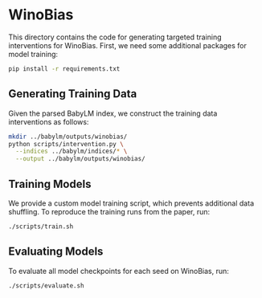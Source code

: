 # WinoBias

This directory contains the code for generating targeted training interventions for WinoBias. First, we need some additional packages for model training:

```bash
pip install -r requirements.txt
```

## Generating Training Data

Given the parsed BabyLM index, we construct the training data interventions as follows:

```bash
mkdir ../babylm/outputs/winobias/
python scripts/intervention.py \
  --indices ../babylm/indices/* \
  --output ../babylm/outputs/winobias/
```

## Training Models

We provide a custom model training script, which prevents additional data shuffling. To reproduce the training runs from the paper, run:

```bash
./scripts/train.sh
```

## Evaluating Models

To evaluate all model checkpoints for each seed on WinoBias, run:
```bash
./scripts/evaluate.sh
```